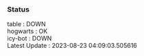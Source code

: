 ### Status


table : DOWN  
hogwarts : OK  
icy-bot : DOWN  
Latest Update : 2023-08-23 04:09:03.505616
